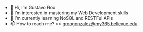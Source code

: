 - 👋 Hi, I’m Gustavo Roo
- 👀 I’m interested in mastering my Web Development skills
- 🌱 I’m currently learning NoSQL and RESTFul APIs
- 📫 How to reach me? >> groogonzalez@my365.bellevue.edu

<!---
goostavo25/goostavo25 is a ✨ special ✨ repository because its `README.md` (this file) appears on your GitHub profile.
You can click the Preview link to take a look at your changes.
--->
